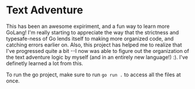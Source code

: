 # Text Adventure

This has been an awesome expiriment, and a fun way to learn more GoLang! I'm really starting to appreciate the way that the strictness and typesafe-ness of Go lends itself to making more organized code, and catching errors earlier on. Also, this project has helped me to realize that I've progressed quite a bit --I now was able to figure out the organization of the text adventure logic by myself (and in an entirely new language!) :). I've definetly learned a lot from this.

To run the go project, make sure to run `go run .` to access all the files at once.
